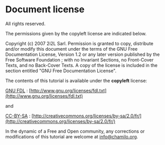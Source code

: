 # Document license

All rights reserved.

The permissions given by the copyleft license are indicated below.

Copyright (c) 2007 2i2L Sarl. Permission is granted to copy, distribute and/or modify this document under the terms of the GNU Free Documentation License, Version 1.2 or any later version published by the Free Software Foundation ; with no Invariant Sections, no Front-Cover Texts, and no Back-Cover Texts. A copy of the license is included in the section entitled "GNU Free Documentation License".

The contents of this tutorial is available under the **copyleft** license:

[GNU FDL](http://www.gnu.org/licenses/fdl.txt) : [http://www.gnu.org/licenses/fdl.txt](http://www.gnu.org/licenses/fdl.txt)

and

[CC-BY-SA](http://creativecommons.org/licenses/by-sa/2.0/fr/) : [http://creativecommons.org/licenses/by-sa/2.0/fr/](http://creativecommons.org/licenses/by-sa/2.0/fr/)

In the dynamic of a Free and Open community, any corrections or modifications of this tutorial are welcome at info@chamilo.org.

